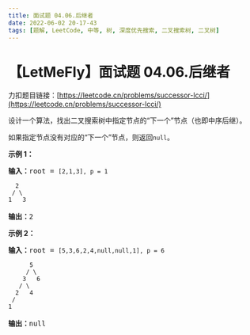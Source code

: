 ```yaml
---
title: 面试题 04.06.后继者
date: 2022-06-02 20-17-43
tags: [题解, LeetCode, 中等, 树, 深度优先搜索, 二叉搜索树, 二叉树]
---
```


# 【LetMeFly】面试题 04.06.后继者

力扣题目链接：[https://leetcode.cn/problems/successor-lcci/](https://leetcode.cn/problems/successor-lcci/)

<p>设计一个算法，找出二叉搜索树中指定节点的“下一个”节点（也即中序后继）。</p>

<p>如果指定节点没有对应的“下一个”节点，则返回<code>null</code>。</p>

<p><strong>示例 1：</strong></p>

<pre>
<strong>输入：</strong>root = <code>[2,1,3], p = 1

  2
 / \
1   3
</code>
<strong>输出：</strong>2</pre>

<p><strong>示例 2：</strong></p>

<pre>
<strong>输入：</strong>root = <code>[5,3,6,2,4,null,null,1], p = 6

      5
     / \
    3   6
   / \
  2   4
 /   
1
</code>
<strong>输出：</strong>null</pre>


    